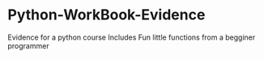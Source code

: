 # Python-WorkBook-Evidence
Evidence for a python course
Includes Fun little functions from a begginer programmer
